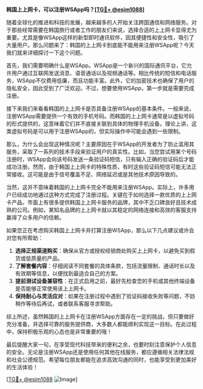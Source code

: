 **韩国上上网卡，可以注册WSApp吗？[[TG💪+ @esim1088](https://t.me/s/esim1088)]**

随着全球化的推进和科技的发展，越来越多的人开始关注跨国通信和网络服务。对于那些经常需要在韩国旅行或者工作的朋友们来说，选择合适的上上网卡显得尤为重要。尤其是像WSApp这样的新型即时通讯软件，因其便捷性和安全性，吸引了大量用户。那么问题来了：韩国的上上网卡到底能不能用来注册WSApp呢？今天我们就来详细探讨一下这个问题。

首先，我们需要明确什么是WSApp。WSApp是一个新兴的国际通讯平台，它允许用户通过互联网发送消息、语音通话以及视频通话等。相比传统的短信和电话服务，WSApp不仅费用低廉，而且功能丰富。此外，它的加密技术也确保了用户的隐私安全，因此受到了广泛欢迎。不过，想要使用WSApp，第一步就是需要完成注册。

接下来我们来看看韩国的上上网卡是否具备注册WSApp的基本条件。一般来说，注册WSApp需要提供一个有效的手机号码。而韩国的上上网卡通常是以虚拟号码的形式提供的，这意味着它们并不直接关联到具体的物理手机设备。理论上讲，这类虚拟号码是可以用于注册WSApp的，但实际操作中可能会遇到一些限制。

那么，为什么会出现这种情况呢？主要原因在于WSApp的开发者为了防止滥用其服务，采取了一系列的技术手段来验证用户的真实性。比如，当您尝试用某个号码注册时，WSApp会向该号码发送一条验证码短信，只有输入正确的验证码后才能成功注册。然而，由于韩国上上网卡的特殊性质，有时这些验证码短信可能无法正常接收。这可能是由于信号覆盖不足、网络延迟或是其他技术原因导致的。

当然，这并不意味着韩国的上上网卡完全不能用来注册WSApp。实际上，许多用户已经成功地通过这种方式完成了注册过程。关键在于如何选择一款优质的上上网卡产品。市面上有很多提供韩国上上网卡服务的品牌，其中不乏口碑良好且技术成熟的公司。例如，某知名品牌的上上网卡就以其稳定的网络连接和高效的客服支持赢得了众多用户的信赖。

如果您正在考虑购买韩国上上网卡并打算注册WSApp，那么以下几点建议或许会对您有所帮助：

1. **选择正规渠道购买**：确保从官方或授权经销商处购买上上网卡，以避免买到假货或低质量的产品。
2. **了解套餐内容**：仔细阅读不同套餐的具体条款，包括流量限制、通话时长以及有效期等信息，以便找到最适合自己的方案。
3. **提前测试设备兼容性**：在正式启用之前，最好先检查您的手机或其他终端设备是否能够正常使用该上上网卡。
4. **保持耐心与灵活应对**：如果在注册过程中遇到了验证码接收失败等问题，不妨稍作等待后再试，或者联系客服寻求帮助。

综上所述，虽然韩国的上上网卡在注册WSApp方面存在一定的挑战，但只要做好充分准备，并选择可靠的服务提供商，大多数人都能顺利实现这一目标。在此过程中，保持积极乐观的心态也是非常重要的哦！

最后提醒大家一句，在享受现代科技带来的便利之余，也要时刻注意保护个人信息的安全。无论是注册WSApp还是使用任何其他在线服务，都应遵循相关法律法规和社会公德规范。希望每位朋友都能在追求高效沟通的同时，也能享受到更加美好的生活体验！

[[TG💪+ @esim1088](https://t.me/s/esim1088) ![Image](https://i.postimg.cc/4NQfJmqS/Snipaste-2025-05-13-00-14-12.png)]